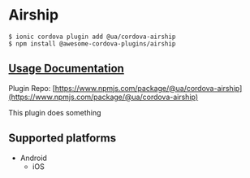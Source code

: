 # Airship

```
$ ionic cordova plugin add @ua/cordova-airship
$ npm install @awesome-cordova-plugins/airship
```

## [Usage Documentation](https://danielsogl.gitbook.io/awesome-cordova-plugins/plugins/airship/)

Plugin Repo: [https://www.npmjs.com/package/@ua/cordova-airship](https://www.npmjs.com/package/@ua/cordova-airship)

This plugin does something

## Supported platforms

- Android
  - iOS
  


